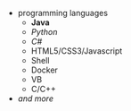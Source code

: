 - programming languages
  - **Java**
  - *Python*
  - *C#*
  - HTML5/CSS3/Javascript
  - Shell
  - Docker
  - VB
  - C/C++
- *and more*
